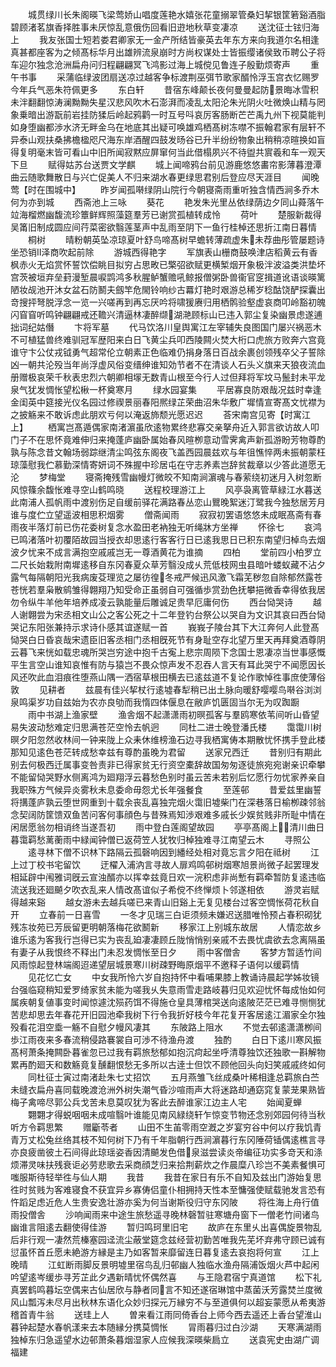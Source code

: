 <!-- { "loadSidebar": true } -->
　　城贯绿川长朱阁暎飞梁莺娇山唱度莲艳水嬉张花童搦翠管桑妇挈银筐箬谿酒脂碧顾渚茗旗香择胜事未厌惊乱意俄伤回看旧逰地秋草变凄凉
　　送沈征士铉归海上
　　我友张国士短若娄君卿家无一金产所结皆豪英去年东方来向我道尔名相逢真甚都座客为之倾髙标华月出雄辨流泉崩时方尚权谋处士皆振缨诸侯致币聘公子将车迎尔独念沧洲扁舟问归程翩翩冥飞鸿影过海上城傥见鲁连子殷勤烦寄声
　　重午书事
　　采蒲临绿波团扇送凉过越客争标渡荆巫弭节歌家醑怜浮玉宫衣忆赐罗今年兵气恶朱符佩更多
　　东白轩
　　昔宿东峰颠长夜何曼曼起防景晦冰雪积未泮翻翻惊涛澜黝黝失星汉悲风吹木石澎湃而凌乱太阳沦朱光阴火吐微焕山精与罔象乗暗出游翫前岩挂防猱后岭起鸦鹳一时互号呌哀厉客肠断芒芒禹九州下视莫能判如身堕幽都渉水济无畔金乌在地底其出疑可唤雄鸡栖髙树冻噤不振翰君家有层轩不异泰山观扶桑拂檐楹咫尺海东岸酒醒四鼓发旸谷已升半纷纷物象出稍稍凉暄换如盲得复明毫末皆可看山中旧所闻寂黙应屏窜何当此借榻夙兴不待盥共賔羲和车一观天下旦
　　赋得姑苏台送贾文学麒
　　城上闻啼鸦台前见游鹿悠悠畵帘影薄暮澄潭曲云随歌舞散日与兴亡促美人不归来湖水春更绿思君别后登应尽天涯目
　　闻晚莺【时在围城中】
　　昨岁闻孤啭绿阴山院行今朝寝斋雨重听独含情西涧多乔木何为亦到城
　　西斋池上三咏
　　葵花
　　艳发朱光里丛依绿荫边夕同山蕣落午竝海榴燃幽馥流珍簟鲜辉照藻筵羣芳已谢赏孤植转成怜
　　荷叶
　　楚服新裁得吴筩旧制成圆应间荇菜密欲翳莲茎声中乱雨至阴下一鱼行桂棹还思折江南日暮情
　　桐树
　　晴粉朝英坠凉琼夏叶舒鸟啼髙树早蟾转薄疏虚朱未荐曲彤管屡题诗坐恐销泽商吹起前除
　　游城西得艳字
　　军旗表山栅商鼓唤津店稻黄云有香枫赤火无焰赏怀誓饮偿眺目拟穷占思畋已檠弨欲赋更横椠烟开象极泮波溢类洪垫坏宫茨被垣弃垒葑漫堑晨唳鹍鸿多秋腥鲈蟹赡吼鲸报僧粥卧兽衞官窆揖道讹语谈暎篱陋妆觇池开沐女盆石防鬭夫劔竿危閙铃响纱古羃灯艳时艰游总稀岁稔酤饶酽探囊出竒搜抨弩脱浮念一览一兴嗟再到再忘厌吟将啸猨赓归用栖鹘验壑虚哀商叩岭豁初魄闪窅窅听鸣钟翩翩戒还韂兴清逼林凄醉缬湖滟顾标山已违入郭尘复染幽景虑遂逋拙词纪姑僭
　　卞将军墓
　　代马饮洛川皇舆寓江左宰辅失良图国门屡兴祸恶木不可植猛兽终难驯冠军歴阳来白日飞黄尘兵叩西陵闗火焚大桁口虎旅方败奔六宫竟谁守卞公仗戎钺勇气超常伦立朝素正色临难仍捐身落日百战余裹创领残卒父子誓除凶一朝共沦殁当年尚浮虚风俗变缙绅谁知効节者不在清谈人石头义旗来天狼夜流血册赠极哀荣千秋表忠烈六朝卿相塜无数青山根至今行人过但拜将军坟马鬛封未平龙泉气犹发惆怅望松楸一杯奠寒月
　　绿水园宴集
　　平居寡良防艰哉况兹时幸逢金闺英中筵接光仪名园过修禊景丽春阳熈绿芷荣曲沼朱华敷广墀情宣寄髙文忧襟为之披觞来不敢诉虑此朋欢亏何以淹返斾颓光愿迟迟
　　荅宋南宫见寄【时寓江上】
　　栖寓岂髙遁偶家南渚濵虽欣逺物累终悲寡交亲拏舟近入郭言欲访故人叩门子不在思怀竟难伸归来掩蓬庐幽卧属始春风暄栁意动雪霁禽声新孤游盼芳物尊酌孰与陈念昔文翰场弱踪继清尘鸣弦东阁夜飞盖西园晨兹欢与年徂憔悴两未振朝蒙枉琼藻慰我伫慕勤深情寄妍词不殊握中珍居屯在守志养素岂辞贫裁章以少答此道愿无沦
　　梦梅堂
　　寝斋掩残雪幽幔灯微皎不知南涧濵魂与春萦绕初迷月入树忽断风惊篠余馥怅难寻空山鹤鸣晓
　　送程校理游江上
　　风亭袅离管草緑江水暮送此南浦人孤帆雨中渡别伤足自缓前驿花满路春丛恋山鸎晚絮迷汀鹭我今独愁居芳月谁与度伫立望遥波相思积烟雾
　　僧斋闻雨
　　寂寂初罢语悠悠未成眠髙斋有春雨夜半落灯前已伤花委树复念水盈田老衲独无听绳牀方坐禅
　　怀徐七
　　哀鸿已鸣渚落叶初覆陌故园当授衣却思逺行客客行日已逺我思日已积东南望归棹鸟去烟波夕忧来不成言满抱空戚戚岂无一尊酒黄花为谁摘
　　四柏
　　堂前四小柏罗立二尺长始栽附南墀逺移自东冈春夏众草芳翳没成乆荒低枝网虫县暗叶蝼蚁藏不沾夕露气每隔朝阳光我病废芟理览之屡彷徨冬戒严候迅风激飞霜芜秽忽自除郁然露苍苍恍若羣枭散鹓雏得翺翔乃知受命正虽弱自可强循歩赏劲色抚攀挹微香幸得依我居勿令纵牛羊他年培养成凌云孰能量后雕诚足贵早厄庸何伤
　　西台恸哭诗
　　越人谢翺尝为宋丞相文山公之客公死之十二年登钓台祭公以哭自为文识其哀曰西台恸哭记东阳张兼持示求诗仆感其谊遂赋一首
　　峩峩子陵台其下大江奔何人此登髙恸哭白日昏哀哉宋遗臣旧客丞相门丞相旣死节有身耻空存北望万里天再拜奠酒尊阴云暮飞来恍如载忠魂所哭岂穷途中抱千古寃上悲宗周陨下念国士恩凄凉当世事感慨平生言空山谁知哀惟有防与猿岂不畏众惊声发不忍吞人言天有耳此哭宁不闻愿因长风还吹此血泪痕徃堕燕山隅一洒宿草根田横去已逺兹道不复论作歌悼徃事庶使薄俗敦
　　见耕者
　　兹晨有佳兴挈杖行逺墟春犁稍已出土脉向暖舒嘤嘤鸟啭谷浏浏泉鸣渠岁功自兹始为农亦良劬而我惰四体偃息在敝庐饥匮固当尔无为叹踟蹰
　　雨中书湖上渔家壁
　　渔舎烟不起潇潇雨初暝孤客与羣鸥寒依苇间听山昏望易失波动愁难定归思满苍茫空怜去帆迥
　　同杜二进士晚登潘氏楼
　　霭霭川树暝夕阳忽然收林间一钟来陇上众耒休维榜渔石边寻我栖寓俦本期散忧怀携手登此楼那知见逺色苍茫转成愁幸兹有尊酌虽晚为君留
　　送家兄西迁
　　昔别归有期此别去何极西迁属事变咎责非已得家贫无行资空橐辞故国匆匆逐徒旅宛宛谢亲识牵攀不能留恸哭野水侧离鸿为廻翔浮云暮愁色别时虽云苦未若别后忆愿行勿忧家养亲自我职殊方气候异炎雾秋未息委命毋怨尤长年强餐食
　　至莲邨
　　昔爱兹里幽誓将搆蓬庐孰云堕世网重到十载余丧乱喜独完烟火霭旧墟柴门在深巷落日榆栁疎邻翁念契阔防筐馈双鱼苦问客何事顔色与昔殊焉知渉艰难多戚长少娱贫贱非所耻中情在闲居愿翁勿相诮终当遂吾初
　　雨中登白莲阁望故园
　　亭亭髙阁上清川曲日暮霭羁愁蓠蘅雨中緑闻钟僧已返荷笠人犹牧归棹独难寻江南望云木
　　寻照公
　　逺寻林下僧不识林下路隔云孤磬响因到繙经处相对竟忘言夕阳在祗树
　　江上过丁校书宅留饮
　　迂櫂入浦汭言寻故人扉鸡鸣邨树烟寒旭景尚微子起罢理发相延辟中闱雅词旣云宣浊醑亦以挥幸兹竟日欢一浣积虑非尚慙有羁牵暂防复逺违临流送我还廻飇夕吹衣乱来人情改髙谊似子希傥不终惮烦卜邻遂相依
　　游灵岩赋得越来谿
　　越女游未去越兵嗟已来青山旧谿上无复见楼台过客空惆怅荷花秋自开
　　立春前一日喜雪
　　一冬才见瑞三白讵须频未嫌迟送腊唯怜预占春积砌犹残冻妆苑已芳辰留更明朝落梅花欲鬭新
　　移家江上别城东故居
　　人情恋故乡谁乐逺为客我行岂得已实为丧乱廹凄凄顾丘陇悄悄别亲戚不去畏忧虞欲去念离隔虽有妻子从我恨终不释出门未忍发惆怅至日夕
　　雨中客僧舎
　　客梦方暂适竹间风雨惊起登林端阁迢递望层城景寒川树疎野晦原烟平不邀释子语何以缓羁情
　　见花忆亡女
　　中女我所怜六岁自抱持怀中看哺果膝上教诵诗晨起学姊妆镜台强临窥稍知爱罗绮家贫未能为嗟我乆失意雨雪走路岐暮归见欢迎忧怀每成怡如何属疾朝复値事变时闻惊遽沈殒药饵不得施仓皇具薄棺哭送向逺陂茫茫已难寻恻恻犹苦悲却思去年春花开旧园池牵我树下行令我折好枝今年花复开客居逺江湄家全尔独殁看花泪空埀一觞不自慰夕幔风凄其
　　东陂路上阻水
　　不觉去邨逺潇潇栁间歩江雨夜来多春流稍侵路褰裳自可渉不待渔舟渡
　　独酌
　　白日下逺川寒风振髙柯萧条掩闗卧暮雀忽已过我有羁旅愁郁如抱沉疴起坐呼清尊独饮还独歌一斟解物累再酌廻天和数觞竟复醺翻恨愁无多所以古逹士但饮不顾他回头向妇笑戚戚终如何
　　同杜征士寅过南渚赴朱七丈招饮
　　五月燕雏飞丝成桑叶稀相逢总羁旅白苎未缝衣扁舟喜同载晚渡沧洲外树失潮气昏沙喧雨声大将迷路却通窈窕复蒙茏果熟皆梅子禽啼尽郭公兵戈苦未息莫叹犹为客此去醉谁家江边主人宅
　　始闻夏蝉
　　翾翾才得蜕咽咽未成喧翳叶谁能见南风緑绕轩乍惊变节物还念别郊园何待当秋听方令羁思繁
　　赠斸苓者
　　山田不生苖零雨空漑之岁宴穷谷中何以疗我饥青青万丈松兔丝络其枝不知何树下乃有千年脂朝行西涧濵暮行东冈陲荷锸偶逺樵言寻亦良疲凿彼土石间得此琼瑶姿香因清飇发色借泉滋尝读炎帝编征功实多竒天和涤烦滞灵味扶残衰讵必劳悲歌去采商顔芝归来拾荆薪炊之作晨糜八珍岂不美素餐惧可嗤服斯待轻举徃与仙人期
　　我昔
　　我昔在家日有乐不自知及兹出门游始复思徃时贫贱为客难寝食不获宜异乡寡俦侣童仆相拥持天性本至慵强使赋载驰发言恐有忤蹈足虑近危人生贵安逸壮游亦奚为何当谢斯役归守东冈陂
　　将徃海上舟行值雨投僧舎
　　沙响闻雨来中途生旅愁遥寻晚林磬暂驻寒塘舟窗下一僧老竹间诸鸟幽谁言阻逺去翻使得佳游
　　暂归鸣珂里旧宅
　　故庐在东里乆出喜偶旋景物乱后非行观一凄然荒榛塞园迳流尘蔽堂筵念兹经营初勤苦唯我先芜坏弃弗守顾已诚有愆虽怀首丘愿未絶游方縁是主乃如客暂来靡留连日暮复逺去哀抱将何宣
　　江上晚晴
　　江虹断雨脚反景明墟里宿鸟乱归邨幽人独临水渔舟隔浦饭烟火芦中起闲吟望逺岑缓歩寻芳芷此夕遇新晴忧怀偶然喜
　　与王隐君宿宁真道馆
　　松下礼真罢鹤鸣暮坛空偶来古仙居欣与静者同言不知还遂宿琳馆中蒸菌沃芳露焚兰度微风山瓢泻未尽月出秋林东语化众妙归探元万縁穷不与至道俱何以超妄蒙愿从希夷游稽首青牛翁
　　送珪上人
　　曽来看江雨同倚香台上师今西去遥还上香台望淮山暮钟起楚水春帆漾来去本随縁分携莫惆怅
　　冐雨暮归过白沙湖
　　天寒满湖雨独棹东归急遥望水边邨萧条暮烟湿家人应候我深暎柴扃立
　　送袁宪史由湖广调福建
